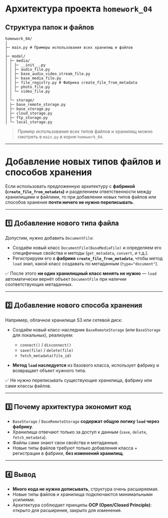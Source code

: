 # Архитектура проекта `homework_04`

## Структура папок и файлов
```
homework_04/
│
├─ main.py # Примеры использования всех хранилищ и файлов
│
├─ model/
│ ├─ media/
│ │ ├─ __init__.py
│ │ ├─ audio_file.py
│ │ ├─ base_audio_video_stream_file.py
│ │ ├─ base_media_file.py
│ │ ├─ file_registry.py # Фабрика create_file_from_metadata
│ │ ├─ photo_file.py
│ │ └─ video_file.py
│ │
│ └─ storage/
│ ├─ base_remote_storage.py
│ ├─ base_storage.py
│ ├─ cloud_storage.py
│ ├─ ftp_storage.py
│ └─ local_storage.py
```

> Пример использования всех типов файлов и хранилищ можно смотреть в `main.py` в корне `homework_04`.

---

# Добавление новых типов файлов и способов хранения

Если использовать предложенную архитектуру с **фабрикой (`create_file_from_metadata`)** и разделением ответственности между хранилищами и файлами, то при добавлении новых типов файлов или способов хранения **почти ничего не нужно переписывать**.  

---

## 1️⃣ Добавление нового типа файла

Допустим, нужно добавить `DocumentFile`:

- Создаём новый класс `DocumentFile(BaseMediaFile)` и определяем его специфичные свойства и методы (`get_metadata`, `convert`, и т.д.).
- Регистрируем его в **фабрике `create_file_from_metadata`**, чтобы метод `load` знал, какой класс создавать по метаданным (`type="document"`).

✅ После этого **ни один хранилищный класс менять не нужно** — `load` автоматически вернёт объект `DocumentFile` при наличии соответствующих метаданных.

---

## 2️⃣ Добавление нового способа хранения

Например, облачное хранилище S3 или сетевой диск:

- Создаём новый класс-наследник `BaseRemoteStorage` (или `BaseStorage` для локальных), реализуем:  
  - `connect()` / `disconnect()`  
  - `save(file)` / `delete(file)`  
  - `fetch_metadata(file_id)`  

- **Метод `load` наследуется** из базового класса, использует фабрику и возвращает объект нужного типа.

✅ Не нужно переписывать существующие хранилища, фабрику или сами классы файлов.

---

## 3️⃣ Почему архитектура экономит код

- `BaseStorage` / `BaseRemoteStorage` **содержат общую логику `load` через фабрику**.  
- Хранилища отвечают только за доступ к данным (`save`, `delete`, `fetch_metadata`).  
- Файлы сами знают свои свойства и метаданные.  
- Новые типы файлов требуют только добавления класса + регистрации в фабрике, **без изменений хранилищ**.  

---

## 4️⃣ Вывод

- **Много кода не нужно дописывать**, структура очень расширяемая.  
- Новые типы файлов и хранилища подключаются минимальными усилиями.  
- Архитектура соблюдает принципы **OCP (Open/Closed Principle)**: открыто для расширения, закрыто для изменения.
